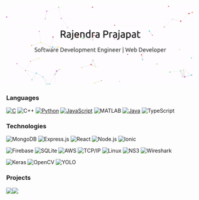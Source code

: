 [![Header](https://raw.githubusercontent.com/Rajpra786/Rajpra786/main/images/gif.gif)](https://github.com/rajpra786)

### Languages

[![C](https://img.shields.io/badge/-C-fff?&logo=C)](https://github.com/rajpra786?tab=repositories&q=&type=&language=c)
![C++](https://img.shields.io/badge/-C++-fff?&logo=c%2b%2b&logoColor=00599C)
[![Python](https://img.shields.io/badge/-Python-fff?&logo=python)](https://github.com/rajpra786?tab=repositories&q=&type=&language=python)
[![JavaScript](https://img.shields.io/badge/-JavaScript-fff?&logo=JavaScript&logoColor=ddc508)](https://github.com/rajpra786?tab=repositories&q=&type=&language=javascript)
![MATLAB](https://img.shields.io/badge/-MATLAB-fff?&logo=Matlab&logoColor=007ACC)
[![Java](https://img.shields.io/badge/-Java-fff?&logo=Java&logoColor=007396)](https://github.com/rajpra786?tab=repositories&q=&type=&language=java)
![TypeScript](https://img.shields.io/badge/-TypeScript-fff?&logo=TypeScript&logoColor=007ACC)




### Technologies

![MongoDB](https://img.shields.io/badge/-MongoDB-fff?&logo=MongoDB)
![Express.js](https://img.shields.io/badge/-Express.js-fff?&logo=Express.js)
![React](https://img.shields.io/badge/-React-fff?&logo=React)
![Node.js](https://img.shields.io/badge/-Node.js-fff?&logo=node.js)
![Ionic](https://img.shields.io/badge/-Ionic-fff?&logo=Ionic&logoColor=007ACC)


![Firebase](https://img.shields.io/badge/-Firebase-fff?&logo=Firebase)
![SQLite](https://img.shields.io/badge/-SQLite-fff?&logo=SQLite&logoColor=1f53b5)
![AWS](https://img.shields.io/badge/-AWS-fff?&logo=Amazon-AWS&logoColor=232F3E)
![TCP/IP](https://img.shields.io/badge/-TCP/IP-fff?&logo=Cisco)
![Linux](https://img.shields.io/badge/-Linux-fff?&logo=linux&logoColor=000)
![NS3](https://img.shields.io/badge/-NS3-fff?&logo=NS3&logoColor=000)
![Wireshark](https://img.shields.io/badge/-Wireshark-fff?&logo=Wireshark&logoColor=1f53b5)

![Keras](https://img.shields.io/badge/-Keras-fff?&logo=b31232)
![OpenCV](https://img.shields.io/badge/-OpenCV-fff?&logo=OpenCV)
![YOLO](https://img.shields.io/badge/-YOLO-fff?&logo=YOLO)


### Projects



<a href="#"><img height="137.3px" src="https://github-readme-stats.vercel.app/api?username=rajpra786&hide_title=true&hide_border=true&show_icons=true&include_all_commits=true&count_private=true&line_height=21&text_color=000&icon_color=000&bg_color=0,ea6161,ffc64d,fffc4d,52fa5a&theme=graywhite" /><!-- wi*quL3fcV --><img height="137.3px" src="https://github-readme-stats.vercel.app/api/top-langs/?username=rajpra786&hide=html&hide_title=true&hide_border=true&layout=compact&langs_count=7&exclude_repo=comp426&text_color=000&icon_color=fff&bg_color=0,52fa5a,4dfcff,c64dff&theme=graywhite" /></a>
